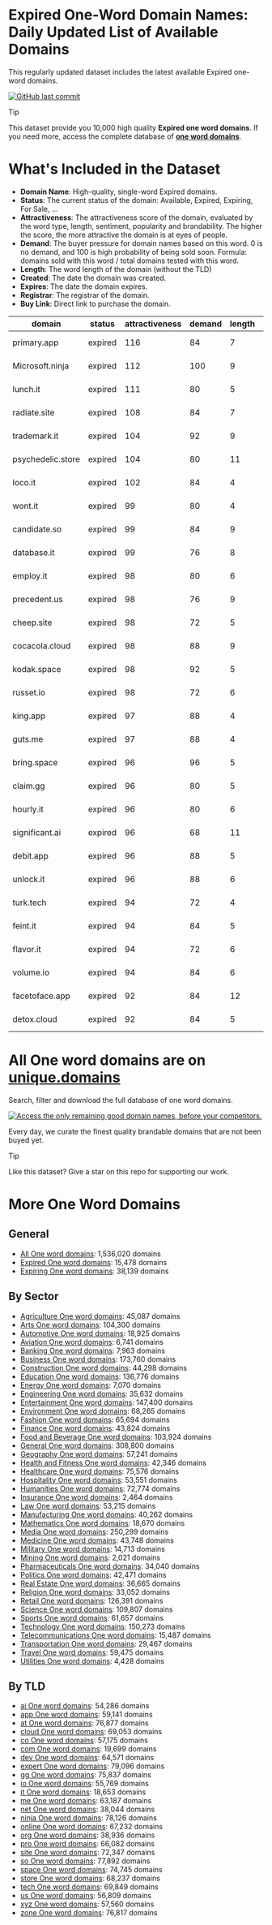 
# **Expired One-Word Domain Names**: Daily Updated List of Available Domains

This regularly updated dataset includes the latest available Expired one-word domains.

[![GitHub last commit](https://img.shields.io/github/last-commit/UniqueDomains/expired-oneword-domains.svg?style=flat)]() 

> [!TIP]
> This dataset provide you 10,000 high quality **Expired one word domains**.
> If you need more, access the complete database of **[one word domains](https://unique.domains?utm_source=github&utm_medium=dataset&utm_campaign=Expired&utm_content=description.top)**.

# What's Included in the Dataset

- **Domain Name**: High-quality, single-word Expired domains.
- **Status**: The current status of the domain: Available, Expired, Expiring, For Sale, ...
- **Attractiveness**: The attractiveness score of the domain, evaluated by the word type, length, sentiment, popularity and brandability. The higher the score, the more attractive the domain is at eyes of people.
- **Demand**: The buyer pressure for domain names based on this word. 0 is no demand, and 100 is high probability of being sold soon. Formula: domains sold with this word / total domains tested with this word.
- **Length**: The word length of the domain (without the TLD)
- **Created**: The date the domain was created.
- **Expires**: The date the domain expires.
- **Registrar**: The registrar of the domain.
- **Buy Link**: Direct link to purchase the domain.

| domain            | status  | attractiveness | demand | length | created          | expires          | registrar                                          | sectors                                       |
| ----------------- | ------- | -------------- | ------ | ------ | ---------------- | ---------------- | -------------------------------------------------- | --------------------------------------------- |
| primary.app       | expired | 116            | 84     | 7      | 08/05/2018 16:00 | 08/05/2025 16:00 | Gandi SAS                                          | Business,Education,Media                      |
| Microsoft.ninja   | expired | 112            | 100    | 9      | 22/04/2014 13:49 | 22/04/2025 13:49 | Nom-iq Ltd. dba COM LAUDE                          | Business,Education,Technology                 |
| lunch.it          | expired | 111            | 80     | 5      | 26/06/2003 00:00 | 26/06/2025 00:00 |                                                    | Food and Beverage,General,Hospitality,Retail  |
| radiate.site      | expired | 108            | 84     | 7      | 30/04/2024 13:18 | 30/04/2025 23:59 | Namecheap                                          | Arts,Entertainment,Media                      |
| trademark.it      | expired | 104            | 92     | 9      | 10/02/1998 00:00 | 02/07/2025 00:00 |                                                    | Business,Law                                  |
| psychedelic.store | expired | 104            | 80     | 11     | 09/05/2022 17:15 | 09/05/2025 23:59 | Namecheap                                          | Arts,Entertainment,Fashion                    |
| loco.it           | expired | 102            | 84     | 4      | 27/06/2007 09:43 | 27/06/2025 00:00 |                                                    | Entertainment                                 |
| wont.it           | expired | 99             | 80     | 4      | 29/06/2012 22:13 | 04/07/2025 00:00 |                                                    | Humanities,Media                              |
| candidate.so      | expired | 99             | 84     | 9      | 01/05/2023 20:35 | 01/05/2025 20:35 | NameCheap                                          | Business,Education,Politics                   |
| database.it       | expired | 99             | 76     | 8      | 17/05/1996 00:00 | 07/07/2025 00:00 |                                                    | Education,Finance,Technology                  |
| employ.it         | expired | 98             | 80     | 6      | 26/01/2000 00:00 | 17/06/2025 00:00 |                                                    | Business                                      |
| precedent.us      | expired | 98             | 76     | 9      | 23/06/2024 20:18 | 23/06/2025 20:18 | Dynadot Inc                                        | Business,Law,Politics                         |
| cheep.site        | expired | 98             | 72     | 5      | 06/05/2024 08:23 | 06/05/2025 23:59 | Communigal Communications Ltd                      | Education,Environment,Science                 |
| cocacola.cloud    | expired | 98             | 88     | 9      | 02/05/2024 12:27 | 02/05/2025 12:27 | Chengdu West Dimension Digital Technology Co., LTD | Food and Beverage,Media,Retail                |
| kodak.space       | expired | 98             | 92     | 5      | 01/05/2024 10:17 | 01/05/2025 23:59 | Sav.com, LLC- 7                                    | Media,Technology                              |
| russet.io         | expired | 98             | 72     | 6      | 19/05/2022 13:52 | 19/05/2025 13:52 | Tucows Domains Inc.                                | Arts,Fashion,Food and Beverage                |
| king.app          | expired | 97             | 88     | 4      | 06/05/2018 07:24 | 06/05/2025 07:24 | Name.com, Inc.                                     | Entertainment,Media                           |
| guts.me           | expired | 97             | 88     | 4      | 08/05/2024 15:15 | 08/05/2025 15:15 | Sav.com, LLC - 46                                  | Entertainment,Health and Fitness,Sports       |
| bring.space       | expired | 96             | 96     | 5      | 25/04/2022 06:21 | 25/04/2025 23:59 | Isimtescil Bilisim A.S.                            | Business,Retail,Technology                    |
| claim.gg          | expired | 96             | 80     | 5      |                  |                  | NameCheap, Inc (https://www.namecheap.com)         | Business,Insurance,Law                        |
| hourly.it         | expired | 96             | 80     | 6      | 21/04/2010 21:53 | 28/06/2025 00:00 |                                                    | Business,Finance,Retail                       |
| significant.ai    | expired | 96             | 68     | 11     | 23/04/2019 23:10 | 23/04/2025 23:10 | Key-Systems GmbH                                   | Business,Education,Science                    |
| debit.app         | expired | 96             | 88     | 5      | 05/05/2018 16:00 | 05/05/2025 16:00 | Namecamp Limited                                   | Banking,Business,Finance                      |
| unlock.it         | expired | 96             | 88     | 6      | 02/11/2005 00:00 | 07/07/2025 00:00 |                                                    | Finance,Real Estate,Technology                |
| turk.tech         | expired | 94             | 72     | 4      | 01/06/2022 11:37 | 01/06/2025 23:59 | InternetX GmbH                                     | Geography,Humanities                          |
| feint.it          | expired | 94             | 84     | 5      | 24/06/2017 16:00 | 25/06/2025 00:00 |                                                    | Arts,Entertainment,General,Sports             |
| flavor.it         | expired | 94             | 72     | 6      | 06/07/2006 00:00 | 06/07/2025 00:00 |                                                    | Food and Beverage,Hospitality,Retail          |
| volume.io         | expired | 94             | 84     | 6      | 17/05/2011 14:31 | 17/05/2025 14:31 | 101domain GRS Limited                              | Business,Media,Technology                     |
| facetoface.app    | expired | 92             | 84     | 12     | 11/05/2018 05:59 | 11/05/2025 05:59 | GoDaddy.com, LLC                                   | Business                                      |
| detox.cloud       | expired | 92             | 84     | 5      | 23/04/2020 01:26 | 23/04/2025 01:26 | Epik LLC                                           | Health and Fitness,Healthcare,Pharmaceuticals |

# All One word domains are on [unique.domains](https://unique.domains?utm_source=github&utm_medium=dataset&utm_campaign=Expired&utm_content=description.bottom)

Search, filter and download the full database of one word domains.

[![Access the only remaining good domain names, before your competitors.](https://github.com/UniqueDomains/expired-oneword-domains/blob/main/unique.domains.jpg?raw=true)](https://unique.domains?utm_source=github&utm_medium=dataset&utm_campaign=Expired&utm_content=description.image)

Every day, we curate the finest quality brandable domains that are not been buyed yet.

> [!TIP]
> Like this dataset? Give a star on this repo for supporting our work.

# More One Word Domains

## General

- [All One word domains](https://github.com/UniqueDomains/oneword-domains): 1,536,020 domains
- [Expired One word domains](https://github.com/UniqueDomains/expired-oneword-domains): 15,478 domains
- [Expiring One word domains](https://github.com/UniqueDomains/expiring-oneword-domains): 38,139 domains
## By Sector

- [Agriculture One word domains](https://github.com/UniqueDomains/agriculture-oneword-domains): 45,087 domains
- [Arts One word domains](https://github.com/UniqueDomains/arts-oneword-domains): 104,300 domains
- [Automotive One word domains](https://github.com/UniqueDomains/automotive-oneword-domains): 18,925 domains
- [Aviation One word domains](https://github.com/UniqueDomains/aviation-oneword-domains): 6,741 domains
- [Banking One word domains](https://github.com/UniqueDomains/banking-oneword-domains): 7,963 domains
- [Business One word domains](https://github.com/UniqueDomains/business-oneword-domains): 173,760 domains
- [Construction One word domains](https://github.com/UniqueDomains/construction-oneword-domains): 44,298 domains
- [Education One word domains](https://github.com/UniqueDomains/education-oneword-domains): 136,776 domains
- [Energy One word domains](https://github.com/UniqueDomains/energy-oneword-domains): 7,070 domains
- [Engineering One word domains](https://github.com/UniqueDomains/engineering-oneword-domains): 35,632 domains
- [Entertainment One word domains](https://github.com/UniqueDomains/entertainment-oneword-domains): 147,400 domains
- [Environment One word domains](https://github.com/UniqueDomains/environment-oneword-domains): 68,265 domains
- [Fashion One word domains](https://github.com/UniqueDomains/fashion-oneword-domains): 65,694 domains
- [Finance One word domains](https://github.com/UniqueDomains/finance-oneword-domains): 43,824 domains
- [Food and Beverage One word domains](https://github.com/UniqueDomains/food-and-beverage-oneword-domains): 103,924 domains
- [General One word domains](https://github.com/UniqueDomains/general-oneword-domains): 308,800 domains
- [Geography One word domains](https://github.com/UniqueDomains/geography-oneword-domains): 57,241 domains
- [Health and Fitness One word domains](https://github.com/UniqueDomains/health-and-fitness-oneword-domains): 42,346 domains
- [Healthcare One word domains](https://github.com/UniqueDomains/healthcare-oneword-domains): 75,576 domains
- [Hospitality One word domains](https://github.com/UniqueDomains/hospitality-oneword-domains): 53,551 domains
- [Humanities One word domains](https://github.com/UniqueDomains/humanities-oneword-domains): 72,774 domains
- [Insurance One word domains](https://github.com/UniqueDomains/insurance-oneword-domains): 2,464 domains
- [Law One word domains](https://github.com/UniqueDomains/law-oneword-domains): 53,215 domains
- [Manufacturing One word domains](https://github.com/UniqueDomains/manufacturing-oneword-domains): 40,262 domains
- [Mathematics One word domains](https://github.com/UniqueDomains/mathematics-oneword-domains): 18,670 domains
- [Media One word domains](https://github.com/UniqueDomains/media-oneword-domains): 250,299 domains
- [Medicine One word domains](https://github.com/UniqueDomains/medicine-oneword-domains): 43,748 domains
- [Military One word domains](https://github.com/UniqueDomains/military-oneword-domains): 14,713 domains
- [Mining One word domains](https://github.com/UniqueDomains/mining-oneword-domains): 2,021 domains
- [Pharmaceuticals One word domains](https://github.com/UniqueDomains/pharmaceuticals-oneword-domains): 34,040 domains
- [Politics One word domains](https://github.com/UniqueDomains/politics-oneword-domains): 42,471 domains
- [Real Estate One word domains](https://github.com/UniqueDomains/real-estate-oneword-domains): 36,665 domains
- [Religion One word domains](https://github.com/UniqueDomains/religion-oneword-domains): 33,052 domains
- [Retail One word domains](https://github.com/UniqueDomains/retail-oneword-domains): 126,391 domains
- [Science One word domains](https://github.com/UniqueDomains/science-oneword-domains): 109,807 domains
- [Sports One word domains](https://github.com/UniqueDomains/sports-oneword-domains): 61,657 domains
- [Technology One word domains](https://github.com/UniqueDomains/technology-oneword-domains): 150,273 domains
- [Telecommunications One word domains](https://github.com/UniqueDomains/telecommunications-oneword-domains): 15,487 domains
- [Transportation One word domains](https://github.com/UniqueDomains/transportation-oneword-domains): 29,467 domains
- [Travel One word domains](https://github.com/UniqueDomains/travel-oneword-domains): 59,475 domains
- [Utilities One word domains](https://github.com/UniqueDomains/utilities-oneword-domains): 4,428 domains
## By TLD

- [ai One word domains](https://github.com/UniqueDomains/ai-oneword-domains): 54,286 domains
- [app One word domains](https://github.com/UniqueDomains/app-oneword-domains): 59,141 domains
- [at One word domains](https://github.com/UniqueDomains/at-oneword-domains): 76,877 domains
- [cloud One word domains](https://github.com/UniqueDomains/cloud-oneword-domains): 69,053 domains
- [co One word domains](https://github.com/UniqueDomains/co-oneword-domains): 57,175 domains
- [com One word domains](https://github.com/UniqueDomains/com-oneword-domains): 19,699 domains
- [dev One word domains](https://github.com/UniqueDomains/dev-oneword-domains): 64,571 domains
- [expert One word domains](https://github.com/UniqueDomains/expert-oneword-domains): 79,096 domains
- [gg One word domains](https://github.com/UniqueDomains/gg-oneword-domains): 75,837 domains
- [io One word domains](https://github.com/UniqueDomains/io-oneword-domains): 55,769 domains
- [it One word domains](https://github.com/UniqueDomains/it-oneword-domains): 18,653 domains
- [me One word domains](https://github.com/UniqueDomains/me-oneword-domains): 63,187 domains
- [net One word domains](https://github.com/UniqueDomains/net-oneword-domains): 38,044 domains
- [ninja One word domains](https://github.com/UniqueDomains/ninja-oneword-domains): 78,126 domains
- [online One word domains](https://github.com/UniqueDomains/online-oneword-domains): 67,232 domains
- [org One word domains](https://github.com/UniqueDomains/org-oneword-domains): 38,936 domains
- [pro One word domains](https://github.com/UniqueDomains/pro-oneword-domains): 66,082 domains
- [site One word domains](https://github.com/UniqueDomains/site-oneword-domains): 72,347 domains
- [so One word domains](https://github.com/UniqueDomains/so-oneword-domains): 77,892 domains
- [space One word domains](https://github.com/UniqueDomains/space-oneword-domains): 74,745 domains
- [store One word domains](https://github.com/UniqueDomains/store-oneword-domains): 68,237 domains
- [tech One word domains](https://github.com/UniqueDomains/tech-oneword-domains): 69,849 domains
- [us One word domains](https://github.com/UniqueDomains/us-oneword-domains): 56,809 domains
- [xyz One word domains](https://github.com/UniqueDomains/xyz-oneword-domains): 57,560 domains
- [zone One word domains](https://github.com/UniqueDomains/zone-oneword-domains): 76,817 domains
        